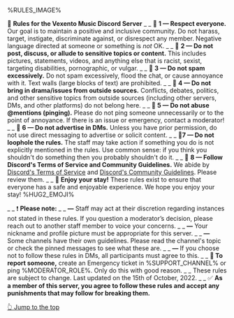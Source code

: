 %RULES_IMAGE%

:large_blue_diamond:  __**Rules for the Vexento Music Discord Server**__
_ _
:small_blue_diamond: **1 — Respect everyone.**
Our goal is to maintain a positive and inclusive community. Do not harass, target, instigate, discriminate against, or disrespect any member. Negative language directed at someone or something is *not* OK.
_ _
:small_blue_diamond: **2 — Do not post, discuss, or allude to sensitive topics or content.**
This includes pictures, statements, videos, and anything else that is racist, sexist, targeting disabilities, pornographic, or vulgar. 
_ _
:small_blue_diamond: **3 — Do not spam excessively.**
Do not spam excessively, flood the chat, or cause annoyance with it. Text walls (large blocks of text) are prohibited.
_ _
:small_blue_diamond: **4 — Do not bring in drama/issues from outside sources.**
Conflicts, debates, politics, and other sensitive topics from outside sources (including other servers, DMs, and other platforms) do not belong here.
_ _
:small_blue_diamond: **5 — Do not abuse @mentions (pinging).**
Please do not ping someone unnecessarily or to the point of annoyance. If there is an issue or emergency, contact a moderator!
_ _
:small_blue_diamond: **6 — Do not advertise in DMs.**
Unless you have prior permission, do not use direct messaging to advertise or solicit content.
_ _
:small_blue_diamond:**7 — Do not loophole the rules.**
The staff may take action if something you do is not explicitly mentioned in the rules. Use common sense: if you think you shouldn't do something then you probably shouldn't do it.
_ _
:small_blue_diamond: **8 — Follow Discord's Terms of Service and Community Guidelines.**
We abide by [Discord's Terms of Service](https://discord.com/terms) and [Discord's Community Guidelines](https://discord.com/guidelines). Please review them.
_ _
:small_orange_diamond: **Enjoy your stay!**
These rules exist to ensure that everyone has a safe and enjoyable experience. We hope you enjoy your stay! %HUG2_EMOJI%

_ _
:exclamation: **Please note:**
_ _
**—** Staff may act at their discretion regarding instances not stated in these rules. If you question a moderator’s decision, please reach out to another staff member to voice your concerns.
_ _
**—** Your nickname and profile picture must be appropriate for this server.
_ _
**—** Some channels have their own guidelines. Please read the channel's topic or check the pinned messages to see what these are.
_ _
**—** If you choose not to follow these rules in DMs, all participants must agree to this.
_ _
**:rotating_light:  To report someone,** create an Emergency ticket in %SUPPORT_CHANNEL% or ping %MODERATOR_ROLE%. Only do this with good reason.
_ _
These rules are subject to change. Last updated on the 15th of October, 2022.
_ _
:white_check_mark:  **As a member of this server, you agree to follow these rules and accept any punishments that may follow for breaking them.**

[👆 Jump to the top](%JUMP_TO_TOP%)